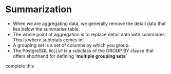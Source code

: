 # Summarization

* When we are aggregating data, we generally remove the detail data that lies below the summarise table.
* The whole point of aggregation is to replace detail data with summaries. This is where subtotals comes in!
* A grouping set is a set of columns by which you group.
* The PostgreSQL `ROLLUP` is a subclass of the GROUP BY clause that offers shorthand for defining '**multiple grouping sets**'

complete this



